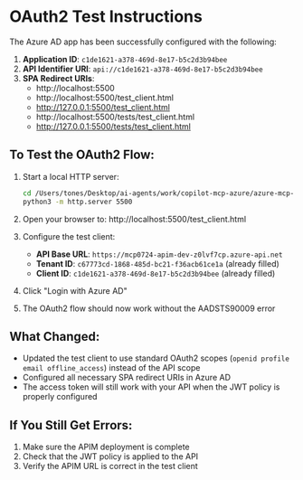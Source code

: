 # OAuth2 Test Instructions

The Azure AD app has been successfully configured with the following:

1. **Application ID**: `c1de1621-a378-469d-8e17-b5c2d3b94bee`
2. **API Identifier URI**: `api://c1de1621-a378-469d-8e17-b5c2d3b94bee`
3. **SPA Redirect URIs**:
   - http://localhost:5500
   - http://localhost:5500/test_client.html
   - http://127.0.0.1:5500/test_client.html
   - http://localhost:5500/tests/test_client.html
   - http://127.0.0.1:5500/tests/test_client.html

## To Test the OAuth2 Flow:

1. Start a local HTTP server:
   ```bash
   cd /Users/tones/Desktop/ai-agents/work/copilot-mcp-azure/azure-mcp-server/tests
   python3 -m http.server 5500
   ```

2. Open your browser to: http://localhost:5500/test_client.html

3. Configure the test client:
   - **API Base URL**: `https://mcp0724-apim-dev-z0lvf7cp.azure-api.net`
   - **Tenant ID**: `c67773cd-1868-485d-bc21-f36acb61ce1a` (already filled)
   - **Client ID**: `c1de1621-a378-469d-8e17-b5c2d3b94bee` (already filled)

4. Click "Login with Azure AD"

5. The OAuth2 flow should now work without the AADSTS90009 error

## What Changed:

- Updated the test client to use standard OAuth2 scopes (`openid profile email offline_access`) instead of the API scope
- Configured all necessary SPA redirect URIs in Azure AD
- The access token will still work with your API when the JWT policy is properly configured

## If You Still Get Errors:

1. Make sure the APIM deployment is complete
2. Check that the JWT policy is applied to the API
3. Verify the APIM URL is correct in the test client